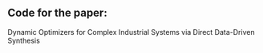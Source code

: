 ## Code for the paper:
Dynamic Optimizers for Complex Industrial Systems via Direct Data-Driven Synthesis
